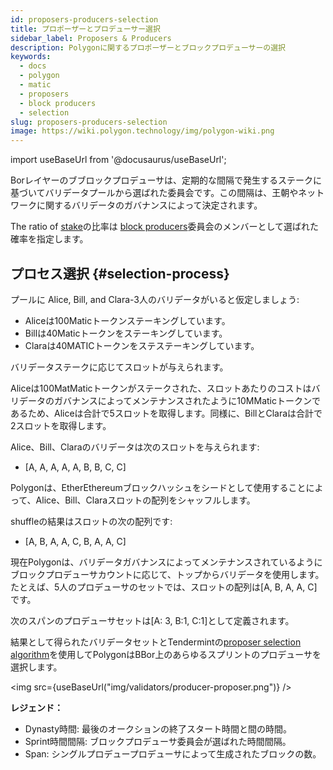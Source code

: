 ```yaml
---
id: proposers-producers-selection
title: プロポーザーとプロデューサー選択
sidebar_label: Proposers & Producers
description: Polygonに関するプロポーザーとブロックプロデューサーの選択
keywords:
  - docs
  - polygon
  - matic
  - proposers
  - block producers
  - selection
slug: proposers-producers-selection
image: https://wiki.polygon.technology/img/polygon-wiki.png
---
```

import useBaseUrl from '@docusaurus/useBaseUrl';

Borレイヤーのブブロックプロデューサは、定期的な間隔で発生するステークに基づいてバリデータプールから選ばれた委員会です。この間隔は、王朝やネットワークに関するバリデータのガバナンスによって決定されます。

The ratio of [stake](/docs/maintain/glossary.md#staking)の比率は  [block producers](/docs/maintain/glossary.md#block-producer)委員会のメンバーとして選ばれた確率を指定します。

## プロセス選択 {#selection-process}

プールに Alice, Bill, and Clara-3人のバリデータがいると仮定しましょう:

* Aliceは100Maticトークンステーキングしています。
* Billは40Maticトークンをステーキングしています。
* Claraは40MATICトークンをステステーキングしています。

バリデータステークに応じてスロットが与えられます。

Aliceは100MatMaticトークンがステークされた、スロットあたりのコストはバリデータのガバナンスによってメンテナンスされたように10MMaticトークンであるため、Aliceは合計で5スロットを取得します。同様に、BillとClaraは合計で2スロットを取得します。

Alice、Bill、Claraのバリデータは次のスロットを与えられます:

* [A, A, A, A, A, B, B, C, C]

Polygonは、EtherEthereumブロックハッシュをシードとして使用することによって、Alice、Bill、Claraスロットの配列をシャッフルします。

shuffleの結果はスロットの次の配列です:

* [A, B, A, A, C, B, A, A, C]

現在Polygonは、バリデータガバナンスによってメンテナンスされているようにブロックプロデューサカウントに応じて、トップからバリデータを使用します。たとえば、5人のプロデューサのセットでは、スロットの配列は[A, B, A, A, C]です。

次のスパンのプロデューサセットは[A: 3, B:1, C:1]として定義されます。

結果として得られたバリデータセットとTendermintの[proposer selection algorithm](https://docs.tendermint.com/master/spec/consensus/proposer-selection.html)を使用してPolygonはBBor上のあらゆるスプリントのプロデューサを選択します。

<img src={useBaseUrl("img/validators/producer-proposer.png")} />

**レジェンド：**

* Dynasty時間: 最後のオークションの終了スタート時間と間の時間。
* Sprint時間間隔: ブロックプロデューサ委員会が選ばれた時間間隔。
* Span: シングルプロデュープロデューサによって生成されたブロックの数。
